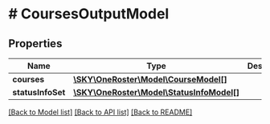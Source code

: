 # # CoursesOutputModel

## Properties

Name | Type | Description | Notes
------------ | ------------- | ------------- | -------------
**courses** | [**\SKY\OneRoster\Model\CourseModel[]**](CourseModel.md) |  | [optional]
**statusInfoSet** | [**\SKY\OneRoster\Model\StatusInfoModel[]**](StatusInfoModel.md) |  | [optional]

[[Back to Model list]](../../README.md#models) [[Back to API list]](../../README.md#endpoints) [[Back to README]](../../README.md)

